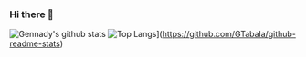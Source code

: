 ### Hi there 👋
![Gennady's github stats](https://github-readme-stats.vercel.app/api?username=GTabala&show_icons=true&theme=radical)
![Top Langs](https://github-readme-stats.vercel.app/api/top-langs/?username=GTabala&langs_count=8)](https://github.com/GTabala/github-readme-stats)


<!--
**GTabala/GTAbala** is a ✨ _special_ ✨ repository because its `README.md` (this file) appears on your GitHub profile.

Here are some ideas to get you started:

- 🔭 I’m currently working on ...
- 🌱 I’m currently learning ...
- 👯 I’m looking to collaborate on ...
- 🤔 I’m looking for help with ...
- 💬 Ask me about ...
- 📫 How to reach me: ...
- 😄 Pronouns: ...
- ⚡ Fun fact: ...
-->

